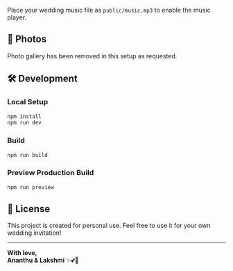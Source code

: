 
Place your wedding music file as `public/music.mp3` to enable the music player.

## 📸 Photos
Photo gallery has been removed in this setup as requested.

## 🛠️ Development

### Local Setup
```bash
npm install
npm run dev
```

### Build
```bash
npm run build
```

### Preview Production Build
```bash
npm run preview
```

## 📄 License

This project is created for personal use. Feel free to use it for your own wedding invitation!

---

**With love,**  
**Ananthu & Lakshmi** ✨💕🌸